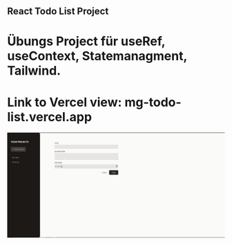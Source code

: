 ## React Todo List Project

# Übungs Project für useRef, useContext, Statemanagment, Tailwind.

# Link to Vercel view: mg-todo-list.vercel.app

![Screenshot](Screenshot.png)
